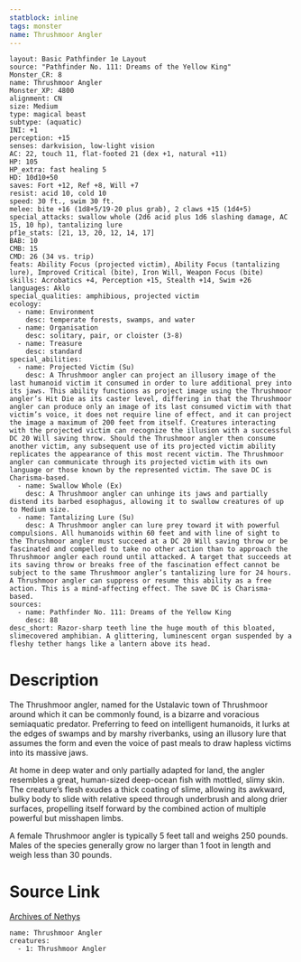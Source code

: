 ```yaml
---
statblock: inline
tags: monster
name: Thrushmoor Angler
---
```

```statblock
layout: Basic Pathfinder 1e Layout
source: "Pathfinder No. 111: Dreams of the Yellow King"
Monster_CR: 8
name: Thrushmoor Angler
Monster_XP: 4800
alignment: CN
size: Medium
type: magical beast
subtype: (aquatic)
INI: +1
perception: +15
senses: darkvision, low-light vision
AC: 22, touch 11, flat-footed 21 (dex +1, natural +11)
HP: 105
HP_extra: fast healing 5
HD: 10d10+50
saves: Fort +12, Ref +8, Will +7
resist: acid 10, cold 10
speed: 30 ft., swim 30 ft.
melee: bite +16 (1d8+5/19-20 plus grab), 2 claws +15 (1d4+5)
special_attacks: swallow whole (2d6 acid plus 1d6 slashing damage, AC 15, 10 hp), tantalizing lure
pf1e_stats: [21, 13, 20, 12, 14, 17]
BAB: 10
CMB: 15
CMD: 26 (34 vs. trip)
feats: Ability Focus (projected victim), Ability Focus (tantalizing lure), Improved Critical (bite), Iron Will, Weapon Focus (bite)
skills: Acrobatics +4, Perception +15, Stealth +14, Swim +26
languages: Aklo
special_qualities: amphibious, projected victim
ecology:
  - name: Environment
    desc: temperate forests, swamps, and water
  - name: Organisation
    desc: solitary, pair, or cloister (3-8)
  - name: Treasure
    desc: standard
special_abilities:
  - name: Projected Victim (Su)
    desc: A Thrushmoor angler can project an illusory image of the last humanoid victim it consumed in order to lure additional prey into its jaws. This ability functions as project image using the Thrushmoor angler’s Hit Die as its caster level, differing in that the Thrushmoor angler can produce only an image of its last consumed victim with that victim’s voice, it does not require line of effect, and it can project the image a maximum of 200 feet from itself. Creatures interacting with the projected victim can recognize the illusion with a successful DC 20 Will saving throw. Should the Thrushmoor angler then consume another victim, any subsequent use of its projected victim ability replicates the appearance of this most recent victim. The Thrushmoor angler can communicate through its projected victim with its own language or those known by the represented victim. The save DC is Charisma-based.
  - name: Swallow Whole (Ex)
    desc: A Thrushmoor angler can unhinge its jaws and partially distend its barbed esophagus, allowing it to swallow creatures of up to Medium size.
  - name: Tantalizing Lure (Su)
    desc: A Thrushmoor angler can lure prey toward it with powerful compulsions. All humanoids within 60 feet and with line of sight to the Thrushmoor angler must succeed at a DC 20 Will saving throw or be fascinated and compelled to take no other action than to approach the Thrushmoor angler each round until attacked. A target that succeeds at its saving throw or breaks free of the fascination effect cannot be subject to the same Thrushmoor angler’s tantalizing lure for 24 hours. A Thrushmoor angler can suppress or resume this ability as a free action. This is a mind-affecting effect. The save DC is Charisma-based.
sources:
  - name: Pathfinder No. 111: Dreams of the Yellow King
    desc: 88
desc_short: Razor-sharp teeth line the huge mouth of this bloated, slimecovered amphibian. A glittering, luminescent organ suspended by a fleshy tether hangs like a lantern above its head.
```
# Description
The Thrushmoor angler, named for the Ustalavic town of Thrushmoor around which it can be commonly found, is a bizarre and voracious semiaquatic predator. Preferring to feed on intelligent humanoids, it lurks at the edges of swamps and by marshy riverbanks, using an illusory lure that assumes the form and even the voice of past meals to draw hapless victims into its massive jaws.

At home in deep water and only partially adapted for land, the angler resembles a great, human-sized deep-ocean fish with mottled, slimy skin. The creature’s flesh exudes a thick coating of slime, allowing its awkward, bulky body to slide with relative speed through underbrush and along drier surfaces, propelling itself forward by the combined action of multiple powerful but misshapen limbs.

A female Thrushmoor angler is typically 5 feet tall and weighs 250 pounds. Males of the species generally grow no larger than 1 foot in length and weigh less than 30 pounds.
# Source Link
[Archives of Nethys](https://aonprd.com/MonsterDisplay.aspx?ItemName=Thrushmoor%20Angler)
```encounter-table
name: Thrushmoor Angler
creatures:
  - 1: Thrushmoor Angler
```
